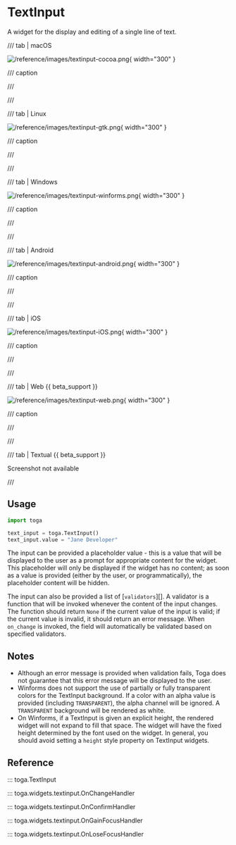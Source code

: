 # TextInput

A widget for the display and editing of a single line of text.

/// tab | macOS

![/reference/images/textinput-cocoa.png](/reference/images/textinput-cocoa.png){ width="300" }

/// caption

///

<!-- TODO: Update alt text -->

///

/// tab | Linux

![/reference/images/textinput-gtk.png](/reference/images/textinput-gtk.png){ width="300" }

/// caption

///

<!-- TODO: Update alt text -->

///

/// tab | Windows

![/reference/images/textinput-winforms.png](/reference/images/textinput-winforms.png){ width="300" }

/// caption

///

<!-- TODO: Update alt text -->

///

/// tab | Android

![/reference/images/textinput-android.png](/reference/images/textinput-android.png){ width="300" }

/// caption

///

<!-- TODO: Update alt text -->

///

/// tab | iOS

![/reference/images/textinput-iOS.png](/reference/images/textinput-iOS.png){ width="300" }

/// caption

///

<!-- TODO: Update alt text -->

///

/// tab | Web {{ beta_support }}

![/reference/images/textinput-web.png](/reference/images/textinput-web.png){ width="300" }

/// caption

///

<!-- TODO: Update alt text -->

///

/// tab | Textual {{ beta_support }}

Screenshot not available

///

## Usage

```python
import toga

text_input = toga.TextInput()
text_input.value = "Jane Developer"
```

The input can be provided a placeholder value - this is a value that will be displayed to the user as a prompt for appropriate content for the widget. This placeholder will only be displayed if the widget has no content; as soon as a value is provided (either by the user, or programmatically), the placeholder content will be hidden.

The input can also be provided a list of [`validators`][]. A validator is a function that will be invoked whenever the content of the input changes. The function should return `None` if the current value of the input is valid; if the current value is invalid, it should return an error message. When `on_change` is invoked, the field will automatically be validated based on specified validators.

## Notes

- Although an error message is provided when validation fails, Toga does not guarantee that this error message will be displayed to the user.
- Winforms does not support the use of partially or fully transparent colors for the TextInput background. If a color with an alpha value is provided (including `TRANSPARENT`), the alpha channel will be ignored. A `TRANSPARENT` background will be rendered as white.
- On Winforms, if a TextInput is given an explicit height, the rendered widget will not expand to fill that space. The widget will have the fixed height determined by the font used on the widget. In general, you should avoid setting a `height` style property on TextInput widgets.

## Reference

::: toga.TextInput

::: toga.widgets.textinput.OnChangeHandler

::: toga.widgets.textinput.OnConfirmHandler

::: toga.widgets.textinput.OnGainFocusHandler

::: toga.widgets.textinput.OnLoseFocusHandler
